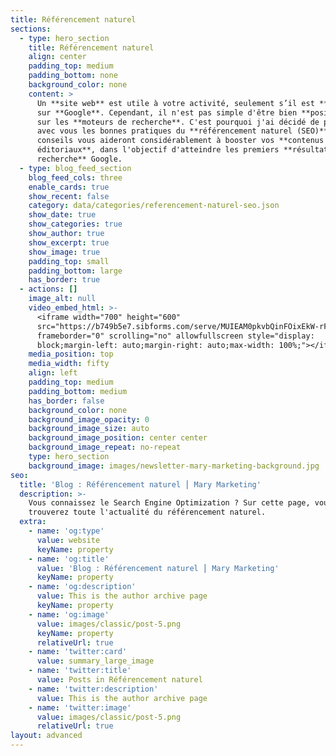 ```yaml
---
title: Référencement naturel
sections:
  - type: hero_section
    title: Référencement naturel
    align: center
    padding_top: medium
    padding_bottom: none
    background_color: none
    content: >
      Un **site web** est utile à votre activité, seulement s’il est **visible**
      sur **Google**. Cependant, il n'est pas simple d'être bien **positionné**
      sur les **moteurs de recherche**. C'est pourquoi j'ai décidé de partager
      avec vous les bonnes pratiques du **référencement naturel (SEO)**. Ces
      conseils vous aideront considérablement à booster vos **contenus
      éditoriaux**, dans l'objectif d'atteindre les premiers **résultats de
      recherche** Google.
  - type: blog_feed_section
    blog_feed_cols: three
    enable_cards: true
    show_recent: false
    category: data/categories/referencement-naturel-seo.json
    show_date: true
    show_categories: true
    show_author: true
    show_excerpt: true
    show_image: true
    padding_top: small
    padding_bottom: large
    has_border: true
  - actions: []
    image_alt: null
    video_embed_html: >-
      <iframe width="700" height="600"
      src="https://b749b5e7.sibforms.com/serve/MUIEAM0pkvbQinFOixEkW-rF_LkKDOef_kUfJGtk7R9-UfYGPAJ_DiiVnVBksDThZYDqnmeVL4MnotsgclA_AehybCmA3NKcWHLbbvdkKvG0n34T7OuHuIsL2dj3-o197_s8hEpdP9x5L2dDoMQzA-iDTR8VKjJg43Ng3XjNLA8_kzDtFQqaWLGl0KlowvrzGYQ-eObrny3EASDU"
      frameborder="0" scrolling="no" allowfullscreen style="display:
      block;margin-left: auto;margin-right: auto;max-width: 100%;"></iframe>
    media_position: top
    media_width: fifty
    align: left
    padding_top: medium
    padding_bottom: medium
    has_border: false
    background_color: none
    background_image_opacity: 0
    background_image_size: auto
    background_image_position: center center
    background_image_repeat: no-repeat
    type: hero_section
    background_image: images/newsletter-mary-marketing-background.jpg
seo:
  title: 'Blog : Référencement naturel ⎮ Mary Marketing'
  description: >-
    Vous connaissez le Search Engine Optimization ? Sur cette page, vous
    trouverez toute l'actualité du référencement naturel.
  extra:
    - name: 'og:type'
      value: website
      keyName: property
    - name: 'og:title'
      value: 'Blog : Référencement naturel ⎮ Mary Marketing'
      keyName: property
    - name: 'og:description'
      value: This is the author archive page
      keyName: property
    - name: 'og:image'
      value: images/classic/post-5.png
      keyName: property
      relativeUrl: true
    - name: 'twitter:card'
      value: summary_large_image
    - name: 'twitter:title'
      value: Posts in Référencement naturel
    - name: 'twitter:description'
      value: This is the author archive page
    - name: 'twitter:image'
      value: images/classic/post-5.png
      relativeUrl: true
layout: advanced
---
```

